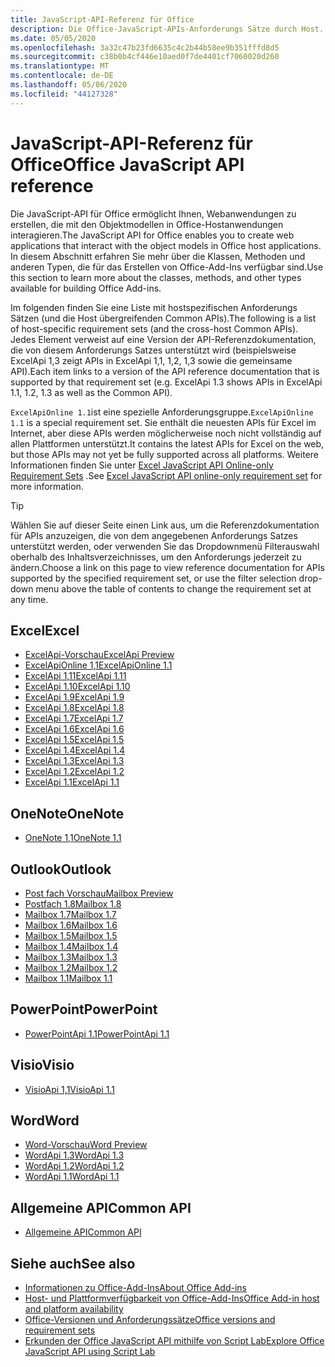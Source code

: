 ```yaml
---
title: JavaScript-API-Referenz für Office
description: Die Office-JavaScript-APIs-Anforderungs Sätze durch Host.
ms.date: 05/05/2020
ms.openlocfilehash: 3a32c47b23fd6635c4c2b44b58ee9b351fffd8d5
ms.sourcegitcommit: c38b0b4cf446e10aed0f7de4401cf7060020d260
ms.translationtype: MT
ms.contentlocale: de-DE
ms.lasthandoff: 05/06/2020
ms.locfileid: "44127328"
---
```

# <a name="office-javascript-api-reference"></a><span data-ttu-id="e2a6e-103">JavaScript-API-Referenz für Office</span><span class="sxs-lookup"><span data-stu-id="e2a6e-103">Office JavaScript API reference</span></span>

<span data-ttu-id="e2a6e-104">Die JavaScript-API für Office ermöglicht Ihnen, Webanwendungen zu erstellen, die mit den Objektmodellen in Office-Hostanwendungen interagieren.</span><span class="sxs-lookup"><span data-stu-id="e2a6e-104">The JavaScript API for Office enables you to create web applications that interact with the object models in Office host applications.</span></span> <span data-ttu-id="e2a6e-105">In diesem Abschnitt erfahren Sie mehr über die Klassen, Methoden und anderen Typen, die für das Erstellen von Office-Add-Ins verfügbar sind.</span><span class="sxs-lookup"><span data-stu-id="e2a6e-105">Use this section to learn more about the classes, methods, and other types available for building Office Add-ins.</span></span>

<span data-ttu-id="e2a6e-106">Im folgenden finden Sie eine Liste mit hostspezifischen Anforderungs Sätzen (und die Host übergreifenden Common APIs).</span><span class="sxs-lookup"><span data-stu-id="e2a6e-106">The following is a list of host-specific requirement sets (and the cross-host Common APIs).</span></span> <span data-ttu-id="e2a6e-107">Jedes Element verweist auf eine Version der API-Referenzdokumentation, die von diesem Anforderungs Satzes unterstützt wird (beispielsweise ExcelApi 1,3 zeigt APIs in ExcelApi 1,1, 1,2, 1,3 sowie die gemeinsame API).</span><span class="sxs-lookup"><span data-stu-id="e2a6e-107">Each item links to a version of the API reference documentation that is supported by that requirement set (e.g. ExcelApi 1.3 shows APIs in ExcelApi 1.1, 1.2, 1.3 as well as the Common API).</span></span>

<span data-ttu-id="e2a6e-108">`ExcelApiOnline 1.1`ist eine spezielle Anforderungsgruppe.</span><span class="sxs-lookup"><span data-stu-id="e2a6e-108">`ExcelApiOnline 1.1` is a special requirement set.</span></span> <span data-ttu-id="e2a6e-109">Sie enthält die neuesten APIs für Excel im Internet, aber diese APIs werden möglicherweise noch nicht vollständig auf allen Plattformen unterstützt.</span><span class="sxs-lookup"><span data-stu-id="e2a6e-109">It contains the latest APIs for Excel on the web, but those APIs may not yet be fully supported across all platforms.</span></span> <span data-ttu-id="e2a6e-110">Weitere Informationen finden Sie unter [Excel JavaScript API Online-only Requirement Sets](/office/dev/add-ins/reference/requirement-sets/excel-api-online-requirement-set) .</span><span class="sxs-lookup"><span data-stu-id="e2a6e-110">See [Excel JavaScript API online-only requirement set](/office/dev/add-ins/reference/requirement-sets/excel-api-online-requirement-set) for more information.</span></span>

> [!TIP]
> <span data-ttu-id="e2a6e-111">Wählen Sie auf dieser Seite einen Link aus, um die Referenzdokumentation für APIs anzuzeigen, die von dem angegebenen Anforderungs Satzes unterstützt werden, oder verwenden Sie das Dropdownmenü Filterauswahl oberhalb des Inhaltsverzeichnisses, um den Anforderungs jederzeit zu ändern.</span><span class="sxs-lookup"><span data-stu-id="e2a6e-111">Choose a link on this page to view reference documentation for APIs supported by the specified requirement set, or use the filter selection drop-down menu above the table of contents to change the requirement set at any time.</span></span>

## <a name="excel"></a><span data-ttu-id="e2a6e-112">Excel</span><span class="sxs-lookup"><span data-stu-id="e2a6e-112">Excel</span></span>

- [<span data-ttu-id="e2a6e-113">ExcelApi-Vorschau</span><span class="sxs-lookup"><span data-stu-id="e2a6e-113">ExcelApi Preview</span></span>](/javascript/api/excel?view=excel-js-preview)
- [<span data-ttu-id="e2a6e-114">ExcelApiOnline 1,1</span><span class="sxs-lookup"><span data-stu-id="e2a6e-114">ExcelApiOnline 1.1</span></span>](/javascript/api/excel?view=excel-js-online)
- [<span data-ttu-id="e2a6e-115">ExcelApi 1,11</span><span class="sxs-lookup"><span data-stu-id="e2a6e-115">ExcelApi 1.11</span></span>](/javascript/api/excel?view=excel-js-1.11)
- [<span data-ttu-id="e2a6e-116">ExcelApi 1.10</span><span class="sxs-lookup"><span data-stu-id="e2a6e-116">ExcelApi 1.10</span></span>](/javascript/api/excel?view=excel-js-1.10)
- [<span data-ttu-id="e2a6e-117">ExcelApi 1.9</span><span class="sxs-lookup"><span data-stu-id="e2a6e-117">ExcelApi 1.9</span></span>](/javascript/api/excel?view=excel-js-1.9)
- [<span data-ttu-id="e2a6e-118">ExcelApi 1.8</span><span class="sxs-lookup"><span data-stu-id="e2a6e-118">ExcelApi 1.8</span></span>](/javascript/api/excel?view=excel-js-1.8)
- [<span data-ttu-id="e2a6e-119">ExcelApi 1.7</span><span class="sxs-lookup"><span data-stu-id="e2a6e-119">ExcelApi 1.7</span></span>](/javascript/api/excel?view=excel-js-1.7)
- [<span data-ttu-id="e2a6e-120">ExcelApi 1.6</span><span class="sxs-lookup"><span data-stu-id="e2a6e-120">ExcelApi 1.6</span></span>](/javascript/api/excel?view=excel-js-1.6)
- [<span data-ttu-id="e2a6e-121">ExcelApi 1.5</span><span class="sxs-lookup"><span data-stu-id="e2a6e-121">ExcelApi 1.5</span></span>](/javascript/api/excel?view=excel-js-1.5)
- [<span data-ttu-id="e2a6e-122">ExcelApi 1.4</span><span class="sxs-lookup"><span data-stu-id="e2a6e-122">ExcelApi 1.4</span></span>](/javascript/api/excel?view=excel-js-1.4)
- [<span data-ttu-id="e2a6e-123">ExcelApi 1.3</span><span class="sxs-lookup"><span data-stu-id="e2a6e-123">ExcelApi 1.3</span></span>](/javascript/api/excel?view=excel-js-1.3)
- [<span data-ttu-id="e2a6e-124">ExcelApi 1.2</span><span class="sxs-lookup"><span data-stu-id="e2a6e-124">ExcelApi 1.2</span></span>](/javascript/api/excel?view=excel-js-1.2)
- [<span data-ttu-id="e2a6e-125">ExcelApi 1.1</span><span class="sxs-lookup"><span data-stu-id="e2a6e-125">ExcelApi 1.1</span></span>](/javascript/api/excel?view=excel-js-1.1)

## <a name="onenote"></a><span data-ttu-id="e2a6e-126">OneNote</span><span class="sxs-lookup"><span data-stu-id="e2a6e-126">OneNote</span></span>

- [<span data-ttu-id="e2a6e-127">OneNote 1,1</span><span class="sxs-lookup"><span data-stu-id="e2a6e-127">OneNote 1.1</span></span>](/javascript/api/onenote?view=onenote-js-1.1)

## <a name="outlook"></a><span data-ttu-id="e2a6e-128">Outlook</span><span class="sxs-lookup"><span data-stu-id="e2a6e-128">Outlook</span></span>

- [<span data-ttu-id="e2a6e-129">Post fach Vorschau</span><span class="sxs-lookup"><span data-stu-id="e2a6e-129">Mailbox Preview</span></span>](/javascript/api/outlook?view=outlook-js-preview)
- [<span data-ttu-id="e2a6e-130">Postfach 1.8</span><span class="sxs-lookup"><span data-stu-id="e2a6e-130">Mailbox 1.8</span></span>](/javascript/api/outlook?view=outlook-js-1.8)
- [<span data-ttu-id="e2a6e-131">Mailbox 1.7</span><span class="sxs-lookup"><span data-stu-id="e2a6e-131">Mailbox 1.7</span></span>](/javascript/api/outlook?view=outlook-js-1.7)
- [<span data-ttu-id="e2a6e-132">Mailbox 1.6</span><span class="sxs-lookup"><span data-stu-id="e2a6e-132">Mailbox 1.6</span></span>](/javascript/api/outlook?view=outlook-js-1.6)
- [<span data-ttu-id="e2a6e-133">Mailbox 1.5</span><span class="sxs-lookup"><span data-stu-id="e2a6e-133">Mailbox 1.5</span></span>](/javascript/api/outlook?view=outlook-js-1.5)
- [<span data-ttu-id="e2a6e-134">Mailbox 1.4</span><span class="sxs-lookup"><span data-stu-id="e2a6e-134">Mailbox 1.4</span></span>](/javascript/api/outlook?view=outlook-js-1.4)
- [<span data-ttu-id="e2a6e-135">Mailbox 1.3</span><span class="sxs-lookup"><span data-stu-id="e2a6e-135">Mailbox 1.3</span></span>](/javascript/api/outlook?view=outlook-js-1.3)
- [<span data-ttu-id="e2a6e-136">Mailbox 1.2</span><span class="sxs-lookup"><span data-stu-id="e2a6e-136">Mailbox 1.2</span></span>](/javascript/api/outlook?view=outlook-js-1.2)
- [<span data-ttu-id="e2a6e-137">Mailbox 1.1</span><span class="sxs-lookup"><span data-stu-id="e2a6e-137">Mailbox 1.1</span></span>](/javascript/api/outlook?view=outlook-js-1.1)

## <a name="powerpoint"></a><span data-ttu-id="e2a6e-138">PowerPoint</span><span class="sxs-lookup"><span data-stu-id="e2a6e-138">PowerPoint</span></span>

- [<span data-ttu-id="e2a6e-139">PowerPointApi 1.1</span><span class="sxs-lookup"><span data-stu-id="e2a6e-139">PowerPointApi 1.1</span></span>](/javascript/api/powerpoint?view=powerpoint-js-1.1)

## <a name="visio"></a><span data-ttu-id="e2a6e-140">Visio</span><span class="sxs-lookup"><span data-stu-id="e2a6e-140">Visio</span></span>

- [<span data-ttu-id="e2a6e-141">VisioApi 1,1</span><span class="sxs-lookup"><span data-stu-id="e2a6e-141">VisioApi 1.1</span></span>](/javascript/api/visio?view=visio-js-1.1)

## <a name="word"></a><span data-ttu-id="e2a6e-142">Word</span><span class="sxs-lookup"><span data-stu-id="e2a6e-142">Word</span></span>

- [<span data-ttu-id="e2a6e-143">Word-Vorschau</span><span class="sxs-lookup"><span data-stu-id="e2a6e-143">Word Preview</span></span>](/javascript/api/word?view=word-js-preview)
- [<span data-ttu-id="e2a6e-144">WordApi 1.3</span><span class="sxs-lookup"><span data-stu-id="e2a6e-144">WordApi 1.3</span></span>](/javascript/api/word?view=word-js-1.3)
- [<span data-ttu-id="e2a6e-145">WordApi 1.2</span><span class="sxs-lookup"><span data-stu-id="e2a6e-145">WordApi 1.2</span></span>](/javascript/api/word?view=word-js-1.2)
- [<span data-ttu-id="e2a6e-146">WordApi 1.1</span><span class="sxs-lookup"><span data-stu-id="e2a6e-146">WordApi 1.1</span></span>](/javascript/api/word?view=word-js-1.1)

## <a name="common-api"></a><span data-ttu-id="e2a6e-147">Allgemeine API</span><span class="sxs-lookup"><span data-stu-id="e2a6e-147">Common API</span></span>

- [<span data-ttu-id="e2a6e-148">Allgemeine API</span><span class="sxs-lookup"><span data-stu-id="e2a6e-148">Common API</span></span>](/javascript/api/office?view=common-js)

## <a name="see-also"></a><span data-ttu-id="e2a6e-149">Siehe auch</span><span class="sxs-lookup"><span data-stu-id="e2a6e-149">See also</span></span>

- [<span data-ttu-id="e2a6e-150">Informationen zu Office-Add-Ins</span><span class="sxs-lookup"><span data-stu-id="e2a6e-150">About Office Add-ins</span></span>](/office/dev/add-ins/overview)
- [<span data-ttu-id="e2a6e-151">Host- und Plattformverfügbarkeit von Office-Add-Ins</span><span class="sxs-lookup"><span data-stu-id="e2a6e-151">Office Add-in host and platform availability</span></span>](/office/dev/add-ins/overview/office-add-in-availability)
- [<span data-ttu-id="e2a6e-152">Office-Versionen und Anforderungssätze</span><span class="sxs-lookup"><span data-stu-id="e2a6e-152">Office versions and requirement sets</span></span>](/office/dev/add-ins/develop/office-versions-and-requirement-sets)
- [<span data-ttu-id="e2a6e-153">Erkunden der Office JavaScript API mithilfe von Script Lab</span><span class="sxs-lookup"><span data-stu-id="e2a6e-153">Explore Office JavaScript API using Script Lab</span></span>](/office/dev/add-ins/overview/explore-with-script-lab)
